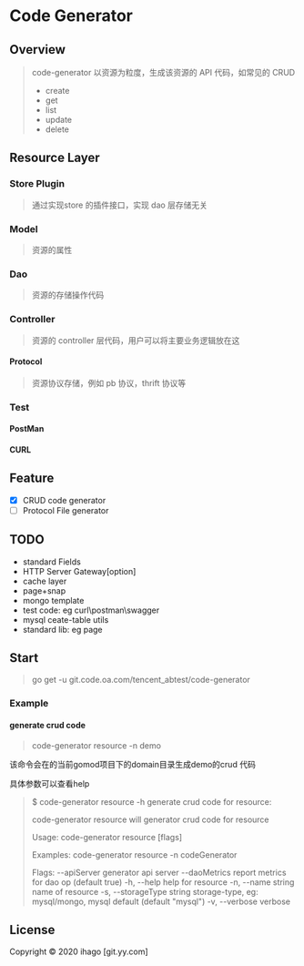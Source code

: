 # Code Generator

## Overview

> code-generator 以资源为粒度，生成该资源的 API 代码，如常见的 CRUD
>
> - create
> - get
> - list
> - update
> - delete

## Resource Layer

### Store Plugin

> 通过实现store 的插件接口，实现 dao 层存储无关

### Model

> 资源的属性

### Dao 

> 资源的存储操作代码

### Controller

> 资源的 controller 层代码，用户可以将主要业务逻辑放在这

#### Protocol

>  资源协议存储，例如 pb 协议，thrift 协议等

### Test

#### PostMan

#### CURL

## Feature

- [x] CRUD code generator 
- [ ] Protocol File generator

## TODO

- standard Fields
- HTTP Server Gateway[option]
- cache layer
- page+snap
- mongo template
- test code: eg curl\postman\swagger
- mysql ceate-table utils
- standard lib: eg page

## Start

> go get -u git.code.oa.com/tencent_abtest/code-generator

### Example

#### generate crud code

> code-generator resource -n demo

该命令会在的当前gomod项目下的domain目录生成demo的crud 代码

具体参数可以查看help

> $ code-generator resource -h
> generate crud code for resource:
>
> code-generator resource will generator crud code for resource
>
> Usage:
>   code-generator resource [flags]
>
> Examples:
> code-generator resource -n codeGenerator
>
> Flags:
>       --apiServer            generator api server
>       --daoMetrics           report metrics for dao op (default true)
>   -h, --help                 help for resource
>   -n, --name string          name of resource
>   -s, --storageType string   storage-type, eg: mysql/mongo, mysql default (default "mysql")
>   -v, --verbose              verbose



## License

Copyright © 2020 ihago [git.yy.com]